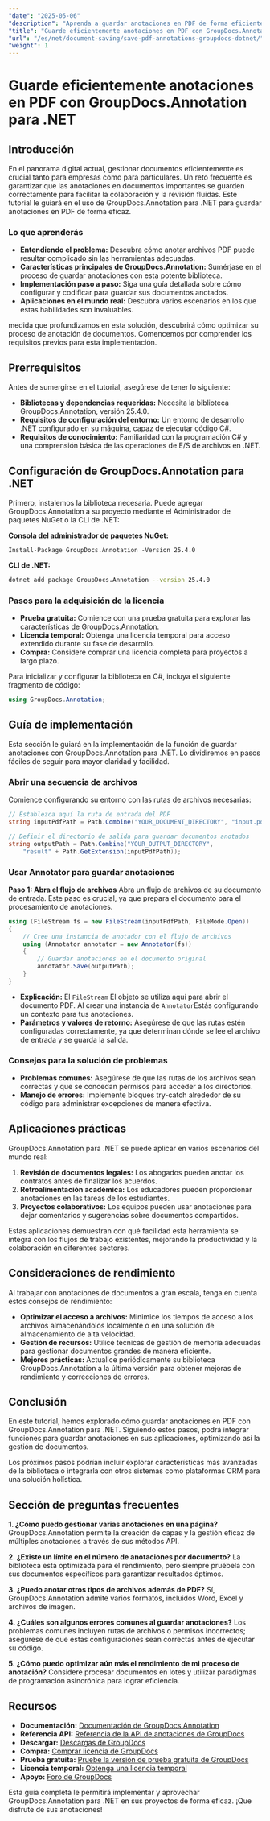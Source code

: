 ```yaml
---
"date": "2025-05-06"
"description": "Aprenda a guardar anotaciones en PDF de forma eficiente con GroupDocs.Annotation para .NET. Optimice su gestión documental con nuestra guía detallada."
"title": "Guarde eficientemente anotaciones en PDF con GroupDocs.Annotation para .NET"
"url": "/es/net/document-saving/save-pdf-annotations-groupdocs-dotnet/"
"weight": 1
---
```


# Guarde eficientemente anotaciones en PDF con GroupDocs.Annotation para .NET

## Introducción

En el panorama digital actual, gestionar documentos eficientemente es crucial tanto para empresas como para particulares. Un reto frecuente es garantizar que las anotaciones en documentos importantes se guarden correctamente para facilitar la colaboración y la revisión fluidas. Este tutorial le guiará en el uso de GroupDocs.Annotation para .NET para guardar anotaciones en PDF de forma eficaz.

### Lo que aprenderás
- **Entendiendo el problema:** Descubra cómo anotar archivos PDF puede resultar complicado sin las herramientas adecuadas.
- **Características principales de GroupDocs.Annotation:** Sumérjase en el proceso de guardar anotaciones con esta potente biblioteca.
- **Implementación paso a paso:** Siga una guía detallada sobre cómo configurar y codificar para guardar sus documentos anotados.
- **Aplicaciones en el mundo real:** Descubra varios escenarios en los que estas habilidades son invaluables.

medida que profundizamos en esta solución, descubrirá cómo optimizar su proceso de anotación de documentos. Comencemos por comprender los requisitos previos para esta implementación.

## Prerrequisitos

Antes de sumergirse en el tutorial, asegúrese de tener lo siguiente:
- **Bibliotecas y dependencias requeridas:** Necesita la biblioteca GroupDocs.Annotation, versión 25.4.0.
- **Requisitos de configuración del entorno:** Un entorno de desarrollo .NET configurado en su máquina, capaz de ejecutar código C#.
- **Requisitos de conocimiento:** Familiaridad con la programación C# y una comprensión básica de las operaciones de E/S de archivos en .NET.

## Configuración de GroupDocs.Annotation para .NET

Primero, instalemos la biblioteca necesaria. Puede agregar GroupDocs.Annotation a su proyecto mediante el Administrador de paquetes NuGet o la CLI de .NET:

**Consola del administrador de paquetes NuGet:**
```shell
Install-Package GroupDocs.Annotation -Version 25.4.0
```

**CLI de .NET:**
```bash
dotnet add package GroupDocs.Annotation --version 25.4.0
```

### Pasos para la adquisición de la licencia
- **Prueba gratuita:** Comience con una prueba gratuita para explorar las características de GroupDocs.Annotation.
- **Licencia temporal:** Obtenga una licencia temporal para acceso extendido durante su fase de desarrollo.
- **Compra:** Considere comprar una licencia completa para proyectos a largo plazo.

Para inicializar y configurar la biblioteca en C#, incluya el siguiente fragmento de código:
```csharp
using GroupDocs.Annotation;
```

## Guía de implementación
Esta sección le guiará en la implementación de la función de guardar anotaciones con GroupDocs.Annotation para .NET. Lo dividiremos en pasos fáciles de seguir para mayor claridad y facilidad.

### Abrir una secuencia de archivos
Comience configurando su entorno con las rutas de archivos necesarias:
```csharp
// Establezca aquí la ruta de entrada del PDF
string inputPdfPath = Path.Combine("YOUR_DOCUMENT_DIRECTORY", "input.pdf");

// Definir el directorio de salida para guardar documentos anotados
string outputPath = Path.Combine("YOUR_OUTPUT_DIRECTORY", 
    "result" + Path.GetExtension(inputPdfPath));
```

### Usar Annotator para guardar anotaciones
**Paso 1: Abra el flujo de archivos**
Abra un flujo de archivos de su documento de entrada. Este paso es crucial, ya que prepara el documento para el procesamiento de anotaciones.
```csharp
using (FileStream fs = new FileStream(inputPdfPath, FileMode.Open))
{
    // Cree una instancia de anotador con el flujo de archivos
    using (Annotator annotator = new Annotator(fs))
    {
        // Guardar anotaciones en el documento original
        annotator.Save(outputPath);
    }
}
```
- **Explicación:** El `FileStream` El objeto se utiliza aquí para abrir el documento PDF. Al crear una instancia de `Annotator`Estás configurando un contexto para tus anotaciones.
- **Parámetros y valores de retorno:** Asegúrese de que las rutas estén configuradas correctamente, ya que determinan dónde se lee el archivo de entrada y se guarda la salida.

### Consejos para la solución de problemas
- **Problemas comunes:** Asegúrese de que las rutas de los archivos sean correctas y que se concedan permisos para acceder a los directorios.
- **Manejo de errores:** Implemente bloques try-catch alrededor de su código para administrar excepciones de manera efectiva.

## Aplicaciones prácticas
GroupDocs.Annotation para .NET se puede aplicar en varios escenarios del mundo real:
1. **Revisión de documentos legales:** Los abogados pueden anotar los contratos antes de finalizar los acuerdos.
2. **Retroalimentación académica:** Los educadores pueden proporcionar anotaciones en las tareas de los estudiantes.
3. **Proyectos colaborativos:** Los equipos pueden usar anotaciones para dejar comentarios y sugerencias sobre documentos compartidos.

Estas aplicaciones demuestran con qué facilidad esta herramienta se integra con los flujos de trabajo existentes, mejorando la productividad y la colaboración en diferentes sectores.

## Consideraciones de rendimiento
Al trabajar con anotaciones de documentos a gran escala, tenga en cuenta estos consejos de rendimiento:
- **Optimizar el acceso a archivos:** Minimice los tiempos de acceso a los archivos almacenándolos localmente o en una solución de almacenamiento de alta velocidad.
- **Gestión de recursos:** Utilice técnicas de gestión de memoria adecuadas para gestionar documentos grandes de manera eficiente.
- **Mejores prácticas:** Actualice periódicamente su biblioteca GroupDocs.Annotation a la última versión para obtener mejoras de rendimiento y correcciones de errores.

## Conclusión
En este tutorial, hemos explorado cómo guardar anotaciones en PDF con GroupDocs.Annotation para .NET. Siguiendo estos pasos, podrá integrar funciones para guardar anotaciones en sus aplicaciones, optimizando así la gestión de documentos.

Los próximos pasos podrían incluir explorar características más avanzadas de la biblioteca o integrarla con otros sistemas como plataformas CRM para una solución holística.

## Sección de preguntas frecuentes
**1. ¿Cómo puedo gestionar varias anotaciones en una página?**
GroupDocs.Annotation permite la creación de capas y la gestión eficaz de múltiples anotaciones a través de sus métodos API.

**2. ¿Existe un límite en el número de anotaciones por documento?**
La biblioteca está optimizada para el rendimiento, pero siempre pruébela con sus documentos específicos para garantizar resultados óptimos.

**3. ¿Puedo anotar otros tipos de archivos además de PDF?**
Sí, GroupDocs.Annotation admite varios formatos, incluidos Word, Excel y archivos de imagen.

**4. ¿Cuáles son algunos errores comunes al guardar anotaciones?**
Los problemas comunes incluyen rutas de archivos o permisos incorrectos; asegúrese de que estas configuraciones sean correctas antes de ejecutar su código.

**5. ¿Cómo puedo optimizar aún más el rendimiento de mi proceso de anotación?**
Considere procesar documentos en lotes y utilizar paradigmas de programación asincrónica para lograr eficiencia.

## Recursos
- **Documentación:** [Documentación de GroupDocs.Annotation](https://docs.groupdocs.com/annotation/net/)
- **Referencia API:** [Referencia de la API de anotaciones de GroupDocs](https://reference.groupdocs.com/annotation/net/)
- **Descargar:** [Descargas de GroupDocs](https://releases.groupdocs.com/annotation/net/)
- **Compra:** [Comprar licencia de GroupDocs](https://purchase.groupdocs.com/buy)
- **Prueba gratuita:** [Pruebe la versión de prueba gratuita de GroupDocs](https://releases.groupdocs.com/annotation/net/)
- **Licencia temporal:** [Obtenga una licencia temporal](https://purchase.groupdocs.com/temporary-license/)
- **Apoyo:** [Foro de GroupDocs](https://forum.groupdocs.com/c/annotation/)

Esta guía completa le permitirá implementar y aprovechar GroupDocs.Annotation para .NET en sus proyectos de forma eficaz. ¡Que disfrute de sus anotaciones!